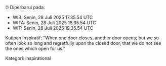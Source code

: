 ⏰ Diperbarui pada:
- WIB: Senin, 28 Juli 2025 17.35.54 UTC
- WITA: Senin, 28 Juli 2025 18.35.54 UTC
- WIT: Senin, 28 Juli 2025 19.35.54 UTC

Kutipan Inspiratif:
"When one door closes, another door opens; but we so often look so long and regretfully upon the closed door, that we do not see the ones which open for us."


Kategori: inspirational


